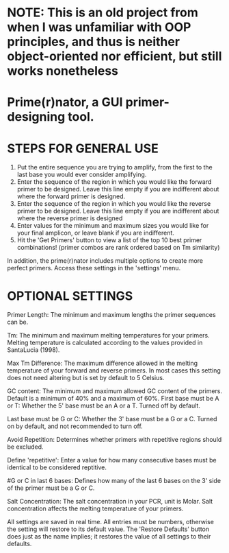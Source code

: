# NOTE: This is an old project from when I was unfamiliar with OOP principles, and thus is neither object-oriented nor efficient, but still works nonetheless

# Prime(r)nator, a GUI primer-designing tool.

# STEPS FOR GENERAL USE
1. Put the entire sequence you are trying to amplify, from the first to the last base you would ever consider amplifying.
2. Enter the sequence of the region in which you would like the forward primer to be designed. Leave this line empty if you are indifferent about where the forward primer is designed.
3. Enter the sequence of the region in which you would like the reverse primer to be designed. Leave this line empty if you are indifferent about where the reverse primer is designed
4. Enter values for the minimum and maximum sizes you would like for your final amplicon, or leave blank if you are indifferent.
5. Hit the 'Get Primers' button to view a list of the top 10 best primer combinations! (primer combos are rank ordered based on Tm similarity)

In addition, the prime(r)nator includes multiple options to create more perfect primers. Access these settings in the 'settings' menu.

# OPTIONAL SETTINGS
Primer Length: The minimum and maximum lengths the primer sequences can be.

Tm: The minimum and maximum melting temperatures for your primers. Melting temperature is calculated according to the values provided in SantaLucia (1998).

Max Tm Difference: The maximum difference allowed in the melting temperature of your forward and reverse primers. In most cases this setting does not need altering but is set by default to 5 Celsius.

GC content: The minimum and maximum allowed GC content of the primers. Default is a minimum of 40% and a maximum of 60%.
First base must be A or T: Whether the 5' base must be an A or a T. Turned off by default.

Last base must be G or C: Whether the 3' base must be a G or a C. Turned on by default, and not recommended to turn off.

Avoid Repetition: Determines whether primers with repetitive regions should be excluded.

Define 'repetitive': Enter a value for how many consecutive bases must be identical to be considered reptitive.

#G or C in last 6 bases: Defines how many of the last 6 bases on the 3' side of the primer must be a G or C.

Salt Concentration: The salt concentration in your PCR, unit is Molar. Salt concentration affects the melting temperature of your primers.

All settings are saved in real time. All entries must be numbers, otherwise the setting will restore to its default value. The 'Restore Defaults' button does just as the name implies; it restores the value of all settings to their defaults.
